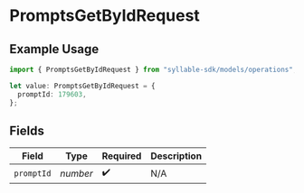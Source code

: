 # PromptsGetByIdRequest

## Example Usage

```typescript
import { PromptsGetByIdRequest } from "syllable-sdk/models/operations";

let value: PromptsGetByIdRequest = {
  promptId: 179603,
};
```

## Fields

| Field              | Type               | Required           | Description        |
| ------------------ | ------------------ | ------------------ | ------------------ |
| `promptId`         | *number*           | :heavy_check_mark: | N/A                |